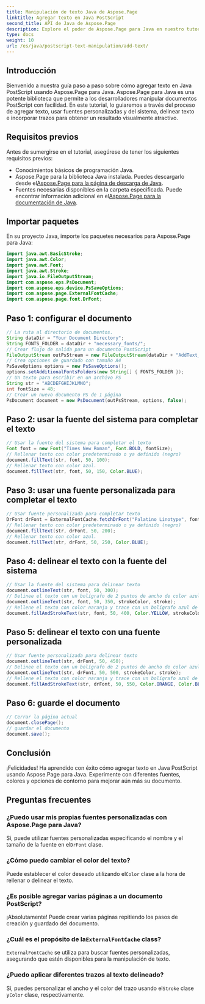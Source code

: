 ```yaml
---
title: Manipulación de texto Java de Aspose.Page
linktitle: Agregar texto en Java PostScript
second_title: API de Java de Aspose.Page
description: Explore el poder de Aspose.Page para Java en nuestro tutorial sobre cómo agregar texto a documentos PostScript. Aprenda a utilizar el sistema y las fuentes personalizadas con facilidad.
type: docs
weight: 10
url: /es/java/postscript-text-manipulation/add-text/
---
```

## Introducción
Bienvenido a nuestra guía paso a paso sobre cómo agregar texto en Java PostScript usando Aspose.Page para Java. Aspose.Page para Java es una potente biblioteca que permite a los desarrolladores manipular documentos PostScript con facilidad. En este tutorial, lo guiaremos a través del proceso de agregar texto, usar fuentes personalizadas y del sistema, delinear texto e incorporar trazos para obtener un resultado visualmente atractivo.
## Requisitos previos
Antes de sumergirse en el tutorial, asegúrese de tener los siguientes requisitos previos:
- Conocimientos básicos de programación Java.
-  Aspose.Page para la biblioteca Java instalada. Puedes descargarlo desde el[Aspose.Page para la página de descarga de Java](https://releases.aspose.com/page/java/).
-  Fuentes necesarias disponibles en la carpeta especificada. Puede encontrar información adicional en el[Aspose.Page para la documentación de Java](https://reference.aspose.com/page/java/).
## Importar paquetes
En su proyecto Java, importe los paquetes necesarios para Aspose.Page para Java:
```java
import java.awt.BasicStroke;
import java.awt.Color;
import java.awt.Font;
import java.awt.Stroke;
import java.io.FileOutputStream;
import com.aspose.eps.PsDocument;
import com.aspose.eps.device.PsSaveOptions;
import com.aspose.page.ExternalFontCache;
import com.aspose.page.font.DrFont;
```
## Paso 1: configurar el documento
```java
// La ruta al directorio de documentos.
String dataDir = "Your Document Directory";
String FONTS_FOLDER = dataDir + "necessary_fonts/";
// Crear flujo de salida para un documento PostScript
FileOutputStream outPsStream = new FileOutputStream(dataDir + "AddText_outPS.ps");
// Crea opciones de guardado con tamaño A4
PsSaveOptions options = new PsSaveOptions();
options.setAdditionalFontsFolders(new String[] { FONTS_FOLDER });
// Un texto para escribir en un archivo PS
String str = "ABCDEFGHIJKLMNO";
int fontSize = 48;
// Crear un nuevo documento PS de 1 página
PsDocument document = new PsDocument(outPsStream, options, false);
```
## Paso 2: usar la fuente del sistema para completar el texto
```java
// Usar la fuente del sistema para completar el texto
Font font = new Font("Times New Roman", Font.BOLD, fontSize);
// Rellenar texto con color predeterminado o ya definido (negro)
document.fillText(str, font, 50, 100);
// Rellenar texto con color azul.
document.fillText(str, font, 50, 150, Color.BLUE);
```
## Paso 3: usar una fuente personalizada para completar el texto
```java
// Usar fuente personalizada para completar texto
DrFont drFont = ExternalFontCache.fetchDrFont("Palatino Linotype", fontSize, Font.PLAIN);
// Rellenar texto con color predeterminado o ya definido (negro)
document.fillText(str, drFont, 50, 200);
// Rellenar texto con color azul.
document.fillText(str, drFont, 50, 250, Color.BLUE);
```
## Paso 4: delinear el texto con la fuente del sistema
```java
// Usar la fuente del sistema para delinear texto
document.outlineText(str, font, 50, 300);
// Delinee el texto con un bolígrafo de 2 puntos de ancho de color azul violeta
document.outlineText(str, font, 50, 350, strokeColor, stroke);
// Rellene el texto con color naranja y trace con un bolígrafo azul de 2 puntos de ancho
document.fillAndStrokeText(str, font, 50, 400, Color.YELLOW, strokeColor, stroke);
```
## Paso 5: delinear el texto con una fuente personalizada
```java
// Usar fuente personalizada para delinear texto
document.outlineText(str, drFont, 50, 450);
// Delinee el texto con un bolígrafo de 2 puntos de ancho de color azul violeta
document.outlineText(str, drFont, 50, 500, strokeColor, stroke);
// Rellene el texto con color naranja y trace con un bolígrafo azul de 2 puntos de ancho
document.fillAndStrokeText(str, drFont, 50, 550, Color.ORANGE, Color.BLUE, stroke);
```
## Paso 6: guarde el documento
```java
// Cerrar la página actual
document.closePage();
// guardar el documento
document.save();
```
## Conclusión
¡Felicidades! Ha aprendido con éxito cómo agregar texto en Java PostScript usando Aspose.Page para Java. Experimente con diferentes fuentes, colores y opciones de contorno para mejorar aún más su documento.
## Preguntas frecuentes
### ¿Puedo usar mis propias fuentes personalizadas con Aspose.Page para Java?
 Sí, puede utilizar fuentes personalizadas especificando el nombre y el tamaño de la fuente en el`DrFont` clase.
### ¿Cómo puedo cambiar el color del texto?
 Puede establecer el color deseado utilizando el`Color` clase a la hora de rellenar o delinear el texto.
### ¿Es posible agregar varias páginas a un documento PostScript?
¡Absolutamente! Puede crear varias páginas repitiendo los pasos de creación y guardado del documento.
###  ¿Cuál es el propósito de la`ExternalFontCache` class?
`ExternalFontCache` se utiliza para buscar fuentes personalizadas, asegurando que estén disponibles para la manipulación de texto.
### ¿Puedo aplicar diferentes trazos al texto delineado?
 Sí, puedes personalizar el ancho y el color del trazo usando el`Stroke` clase y`Color` clase, respectivamente.